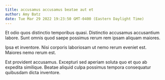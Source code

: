 ```yaml
---
title: accusamus accusamus beatae aut et
author: Amy Batz
date: Tue Mar 29 2022 19:23:50 GMT-0400 (Eastern Daylight Time)
---
```

Et odio quos distinctio temporibus quasi. Distinctio accusamus accusantium labore. Sunt omnis quod saepe possimus rerum rem ipsam aliquam maiores.

 Ipsa et inventore. Nisi corporis laboriosam ut nemo rerum eveniet est. Maiores nemo rerum est.

 Est provident accusamus. Excepturi sed aperiam soluta quo et quo ab expedita similique. Beatae aliquid culpa possimus tempora consequatur quibusdam dicta inventore.